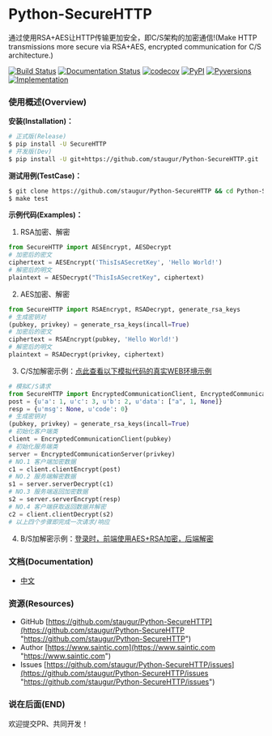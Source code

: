 # Python-SecureHTTP

通过使用RSA+AES让HTTP传输更加安全，即C/S架构的加密通信!(Make HTTP transmissions more secure via RSA+AES, encrypted communication for C/S architecture.)

[![Build Status](https://travis-ci.com/staugur/Python-SecureHTTP.svg?branch=master)](https://travis-ci.com/staugur/Python-SecureHTTP) [![Documentation Status](https://readthedocs.org/projects/python-securehttp/badge/?version=latest)](https://python-securehttp.readthedocs.io/zh_CN/latest/?badge=latest) [![codecov](https://codecov.io/gh/staugur/Python-SecureHTTP/branch/master/graph/badge.svg)](https://codecov.io/gh/staugur/Python-SecureHTTP) [![PyPI](https://img.shields.io/pypi/v/SecureHTTP.svg?style=popout)](https://pypi.org/project/SecureHTTP) [![Pyversions](https://img.shields.io/pypi/pyversions/SecureHTTP.svg
)](https://pypi.org/project/SecureHTTP) [![Implementation](https://img.shields.io/pypi/implementation/SecureHTTP.svg)](https://pypi.org/project/SecureHTTP)


### 使用概述(Overview)

**安装(Installation)：**

```bash
# 正式版(Release)
$ pip install -U SecureHTTP
# 开发版(Dev)
$ pip install -U git+https://github.com/staugur/Python-SecureHTTP.git
```

**测试用例(TestCase)：**

```bash
$ git clone https://github.com/staugur/Python-SecureHTTP && cd Python-SecureHTTP
$ make test
```

**示例代码(Examples)：**

1. RSA加密、解密
```python
from SecureHTTP import AESEncrypt, AESDecrypt
# 加密后的密文
ciphertext = AESEncrypt('ThisIsASecretKey', 'Hello World!')
# 解密后的明文
plaintext = AESDecrypt("ThisIsASecretKey", ciphertext)
```

2. AES加密、解密
```python
from SecureHTTP import RSAEncrypt, RSADecrypt, generate_rsa_keys
# 生成密钥对
(pubkey, privkey) = generate_rsa_keys(incall=True)
# 加密后的密文
ciphertext = RSAEncrypt(pubkey, 'Hello World!')
# 解密后的明文
plaintext = RSADecrypt(privkey, ciphertext)
```

3. C/S加解密示例：[点此查看以下模拟代码的真实WEB环境示例](https://github.com/staugur/Python-SecureHTTP/blob/master/examples/Demo/)
```python
# 模拟C/S请求
from SecureHTTP import EncryptedCommunicationClient, EncryptedCommunicationServer, generate_rsa_keys
post = {u'a': 1, u'c': 3, u'b': 2, u'data': ["a", 1, None]}
resp = {u'msg': None, u'code': 0}
# 生成密钥对
(pubkey, privkey) = generate_rsa_keys(incall=True)
# 初始化客户端类
client = EncryptedCommunicationClient(pubkey)
# 初始化服务端类
server = EncryptedCommunicationServer(privkey)
# NO.1 客户端加密数据
c1 = client.clientEncrypt(post)
# NO.2 服务端解密数据
s1 = server.serverDecrypt(c1)
# NO.3 服务端返回加密数据
s2 = server.serverEncrypt(resp)
# NO.4 客户端获取返回数据并解密
c2 = client.clientDecrypt(s2)
# 以上四个步骤即完成一次请求/响应
```

4. B/S加解密示例：[登录时，前端使用AES+RSA加密，后端解密](https://github.com/staugur/Python-SecureHTTP/tree/master/examples/BS-RSA)


### 文档(Documentation)

* [中文](https://python-securehttp.readthedocs.io/zh_CN/latest/)


### 资源(Resources)

* GitHub [https://github.com/staugur/Python-SecureHTTP](https://github.com/staugur/Python-SecureHTTP "https://github.com/staugur/Python-SecureHTTP")
* Author [https://www.saintic.com](https://www.saintic.com "https://www.saintic.com")
* Issues [https://github.com/staugur/Python-SecureHTTP/issues](https://github.com/staugur/Python-SecureHTTP/issues "https://github.com/staugur/Python-SecureHTTP/issues")


### 说在后面(END)

欢迎提交PR、共同开发！

